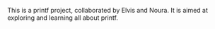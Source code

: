 This is a printf project, collaborated by Elvis and Noura.
It is aimed at exploring and learning all about printf.
